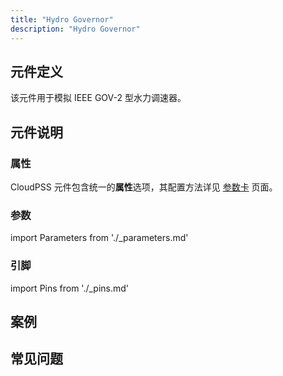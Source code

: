 ```yaml
---
title: "Hydro Governor"
description: "Hydro Governor"
---
```


## 元件定义
该元件用于模拟 IEEE GOV-2 型水力调速器。

## 元件说明



### 属性

CloudPSS 元件包含统一的**属性**选项，其配置方法详见 [参数卡](docs/documents/software/10-xstudio/20-simstudio/40-workbench/20-function-zone/30-design-tab/30-param-panel/index.md) 页面。

### 参数

import Parameters from './_parameters.md'

<Parameters/>

### 引脚

import Pins from './_pins.md'

<Pins/>

## 案例

## 常见问题

